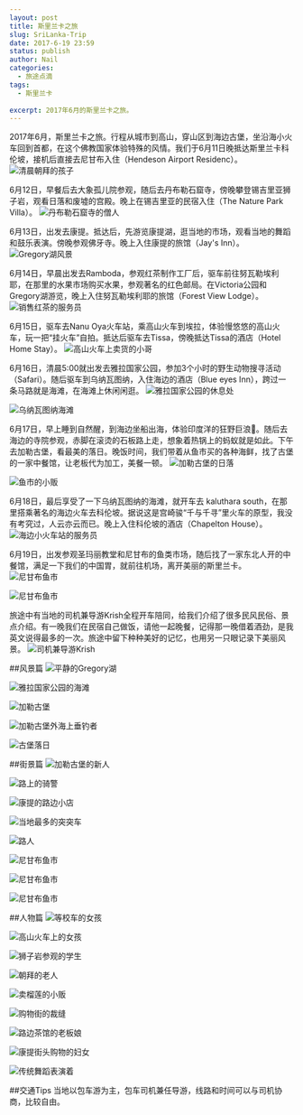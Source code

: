 ```yaml
---
layout: post
title: 斯里兰卡之旅
slug: SriLanka-Trip
date: 2017-6-19 23:59
status: publish
author: Nail
categories: 
  - 旅途点滴
tags: 
  - 斯里兰卡
 
excerpt: 2017年6月的斯里兰卡之旅。
---
```


2017年6月，斯里兰卡之旅。行程从城市到高山，穿山区到海边古堡，坐沿海小火车回到首都，在这个佛教国家体验特殊的风情。我们于6月11日晚抵达斯里兰卡科伦坡，接机后直接去尼甘布入住（Hendeson Airport Residenc）。
![清晨朝拜的孩子](./images/20170611-Sri/slk-1.jpg "清晨朝拜的孩子")

6月12日，早餐后去大象孤儿院参观，随后去丹布勒石窟寺，傍晚攀登锡吉里亚狮子岩，观看日落和废墟的宫殿。晚上在锡吉里亚的民宿入住（The Nature Park Villa）。
![丹布勒石窟寺的僧人](./images/20170611-Sri/slk-23.jpg "丹布勒石窟寺的僧人")

6月13日，出发去康提。抵达后，先游览康提湖，逛当地的市场，观看当地的舞蹈和鼓乐表演。傍晚参观佛牙寺。晚上入住康提的旅馆（Jay's Inn）。
![Gregory湖风景](./images/20170611-Sri/slk-43.jpg "Gregory湖风景")

6月14日，早晨出发去Ramboda，参观红茶制作工厂后，驱车前往努瓦勒埃利耶，在那里的水果市场购买水果，参观著名的红色邮局。在Victoria公园和Gregory湖游览，晚上入住努瓦勒埃利耶的旅馆（Forest View Lodge）。
![销售红茶的服务员](./images/20170611-Sri/slk-22.jpg "销售红茶的服务员")

6月15日，驱车去Nanu Oya火车站，乘高山火车到埃拉，体验慢悠悠的高山火车，玩一把“挂火车”自拍。抵达后驱车去Tissa，傍晚抵达Tissa的酒店（Hotel Home Stay）。
![高山火车上卖货的小哥](./images/20170611-Sri/slk-25.jpg "高山火车上卖货的小哥")

6月16日，清晨5:00就出发去雅拉国家公园，参加3个小时的野生动物搜寻活动（Safari）。随后驱车到乌纳瓦图纳，入住海边的酒店（Blue eyes Inn），跨过一条马路就是海滩，在海滩上休闲闲逛。
![雅拉国家公园的休息处](./images/20170611-Sri/slk-37.jpg "雅拉国家公园的休息处")

![乌纳瓦图纳海滩](./images/20170611-Sri/slk-40.jpg "乌纳瓦图纳海滩")

6月17日，早上睡到自然醒，到海边坐船出海，体验印度洋的狂野巨浪🌊。随后去海边的寺院参观，赤脚在滚烫的石板路上走，想象着热锅上的蚂蚁就是如此。下午去加勒古堡，看最美的落日。晚饭时间，我们带着从鱼市买的各种海鲜，找了古堡的一家中餐馆，让老板代为加工，美餐一顿。
![加勒古堡的日落](./images/20170611-Sri/slk-42.jpg "加勒古堡的日落")

![鱼市的小贩](./images/20170611-Sri/slk-18.jpg "鱼市的小贩")

6月18日，最后享受了一下乌纳瓦图纳的海滩，就开车去 kaluthara south，在那里搭乘著名的海边火车去科伦坡。据说这是宫崎骏“千与千寻”里火车的原型，我没有考究过，人云亦云而已。晚上入住科伦坡的酒店（Chapelton House）。
![海边小火车站的服务员](./images/20170611-Sri/slk-30.jpg "海边小火车站的服务员")

6月19日，出发参观圣玛丽教堂和尼甘布的鱼类市场，随后找了一家东北人开的中餐馆，满足一下我们的中国胃，就前往机场，离开美丽的斯里兰卡。
![尼甘布鱼市](./images/20170611-Sri/slk-10.jpg "尼甘布鱼市")

![尼甘布鱼市](./images/20170611-Sri/slk-14.jpg "尼甘布鱼市")

旅途中有当地的司机兼导游Krish全程开车陪同，给我们介绍了很多民风民俗、景点介绍。有一晚我们在民宿自己做饭，请他一起晚餐，记得那一晚借着酒劲，是我英文说得最多的一次。旅途中留下种种美好的记忆，也用另一只眼记录下美丽风景。
![司机兼导游Krish](./images/20170611-Sri/slk-8.jpg "司机兼导游Krish")

##风景篇
![平静的Gregory湖](./images/20170611-Sri/slk-36.jpg "平静的Gregory湖")

![雅拉国家公园的海滩](./images/20170611-Sri/slk-38.jpg "雅拉国家公园的海滩")

![加勒古堡](./images/20170611-Sri/slk-39.jpg "加勒古堡")

![加勒古堡外海上垂钓者](./images/20170611-Sri/slk-41.jpg "加勒古堡外海上垂钓者")

![古堡落日](./images/20170611-Sri/slk-9.jpg "古堡落日")


##街景篇
![加勒古堡的新人](./images/20170611-Sri/slk-35.jpg "加勒古堡的新人")

![路上的骑警](./images/20170611-Sri/slk-32.jpg "路上的骑警")

![康提的路边小店](./images/20170611-Sri/slk-33.jpg "康提的路边小店")

![当地最多的突突车](./images/20170611-Sri/slk-34.jpg "当地最多的突突车")

![路人](./images/20170611-Sri/slk-31.jpg "路人")

![尼甘布鱼市](./images/20170611-Sri/slk-17.jpg "尼甘布鱼市")

![尼甘布鱼市](./images/20170611-Sri/slk-15.jpg "尼甘布鱼市")

![尼甘布鱼市](./images/20170611-Sri/slk-12.jpg "尼甘布鱼市")


##人物篇
![等校车的女孩](./images/20170611-Sri/slk-2.jpg "等校车的女孩")

![高山火车上的女孩](./images/20170611-Sri/slk-3.jpg "高山火车上的女孩")

![狮子岩参观的学生](./images/20170611-Sri/slk-4.jpg "狮子岩参观的学生")

![朝拜的老人](./images/20170611-Sri/slk-5.jpg "朝拜的老人")

![卖榴莲的小贩](./images/20170611-Sri/slk-6.jpg "买榴莲的小贩")

![购物街的裁缝](./images/20170611-Sri/slk-20.jpg "购物街的裁缝")

![路边茶馆的老板娘](./images/20170611-Sri/slk-21.jpg "路边茶馆的老板娘")

![康提街头购物的妇女](./images/20170611-Sri/slk-24.jpg "康提街头购物的妇女")

![传统舞蹈表演着](./images/20170611-Sri/slk-26.jpg "传统舞蹈表演着")


##交通Tips
当地以包车游为主，包车司机兼任导游，线路和时间可以与司机协商，比较自由。
